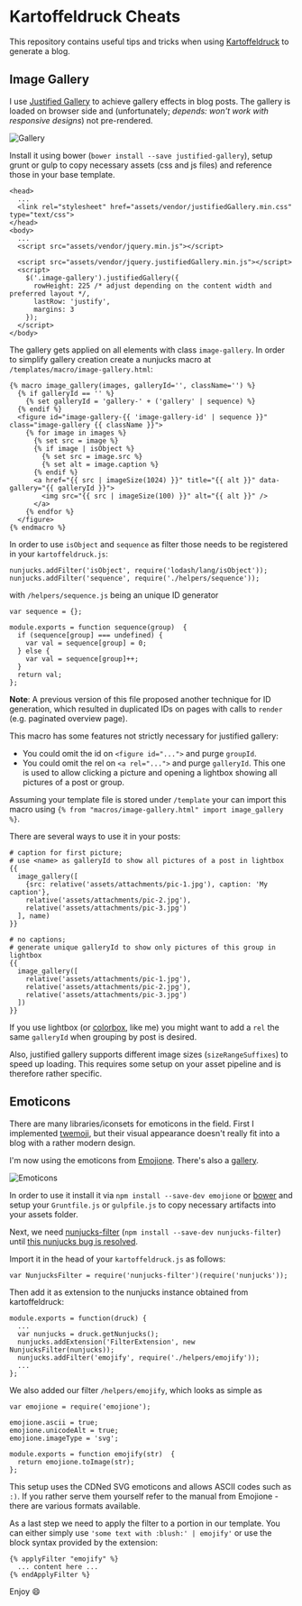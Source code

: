 # Kartoffeldruck Cheats

This repository contains useful tips and tricks when using [Kartoffeldruck](https://github.com/nikku/kartoffeldruck) to generate a blog.

## Image Gallery

I use [Justified Gallery](miromannino.github.io/Justified-Gallery) to achieve gallery effects in blog posts. The gallery is loaded on browser side and (unfortunately; *depends: won't work with responsive designs*) not pre-rendered.

![Gallery](gallery.jpg)

Install it using bower (`bower install --save justified-gallery`), setup grunt or gulp to copy necessary assets (css and js files) and reference those in your base template.

```
<head>
  ...
  <link rel="stylesheet" href="assets/vendor/justifiedGallery.min.css" type="text/css">
</head>
<body>
  ...
  <script src="assets/vendor/jquery.min.js"></script>

  <script src="assets/vendor/jquery.justifiedGallery.min.js"></script>
  <script>
    $('.image-gallery').justifiedGallery({
      rowHeight: 225 /* adjust depending on the content width and preferred layout */,
      lastRow: 'justify',
      margins: 3
    });
  </script>
</body>
```

The gallery gets applied on all elements with class `image-gallery`. In order to simplify gallery creation create a nunjucks macro at  `/templates/macro/image-gallery.html`:
```
{% macro image_gallery(images, galleryId='', className='') %}
  {% if galleryId == '' %}
    {% set galleryId = 'gallery-' + ('gallery' | sequence) %}
  {% endif %}
  <figure id="image-gallery-{{ 'image-gallery-id' | sequence }}" class="image-gallery {{ className }}">
    {% for image in images %}
      {% set src = image %}
      {% if image | isObject %}
        {% set src = image.src %}
        {% set alt = image.caption %}
      {% endif %}
      <a href="{{ src | imageSize(1024) }}" title="{{ alt }}" data-gallery="{{ galleryId }}">
        <img src="{{ src | imageSize(100) }}" alt="{{ alt }}" />
      </a>
    {% endfor %}
  </figure>
{% endmacro %}

```

In order to use `isObject` and `sequence` as filter those needs to be registered in your `kartoffeldruck.js`:
```
nunjucks.addFilter('isObject', require('lodash/lang/isObject'));
nunjucks.addFilter('sequence', require('./helpers/sequence'));
```

with `/helpers/sequence.js` being an unique ID generator
```
var sequence = {};

module.exports = function sequence(group)  {
  if (sequence[group] === undefined) {
    var val = sequence[group] = 0;
  } else {
    var val = sequence[group]++;
  }
  return val;
};
```

**Note**: A previous version of this file proposed another technique for ID generation, which resulted in duplicated IDs on pages with calls to `render` (e.g. paginated overview page).

This macro has some features not strictly necessary for justified gallery:
* You could omit the id on `<figure id="...">` and purge `groupId`.
* You could omit the rel on `<a rel="...">` and purge `galleryId`. This one is used to allow clicking a picture and opening a lightbox showing all pictures of a post or group.

Assuming your template file is stored under `/template` your can import this macro using `{% from "macros/image-gallery.html" import image_gallery %}`.

There are several ways to use it in your posts:
```
# caption for first picture;
# use <name> as galleryId to show all pictures of a post in lightbox
{{
  image_gallery([
    {src: relative('assets/attachments/pic-1.jpg'), caption: 'My caption'},
    relative('assets/attachments/pic-2.jpg'),
    relative('assets/attachments/pic-3.jpg')
  ], name)
}}

# no captions;
# generate unique galleryId to show only pictures of this group in lightbox
{{
  image_gallery([
    relative('assets/attachments/pic-1.jpg'),
    relative('assets/attachments/pic-2.jpg'),
    relative('assets/attachments/pic-3.jpg')
  ])
}}
```

If you use lightbox (or [colorbox](http://miromannino.github.io/Justified-Gallery/lightboxes/), like me) you might want to add a `rel` the same `galleryId` when grouping by post is desired.

Also, justified gallery supports different image sizes (`sizeRangeSuffixes`) to speed up loading. This requires some setup on your asset pipeline and is therefore rather specific.

## Emoticons

There are many libraries/iconsets for emoticons in the field. First I implemented [twemoji](https://github.com/twitter/twemoji), but their visual appearance doesn't really fit into a blog with a rather modern design.

I'm now using the emoticons from [Emojione](http://emojione.com/). There's also a [gallery](http://emoji.codes).

![Emoticons](emojione.png)

In order to use it install it via `npm install --save-dev emojione` or [bower](https://github.com/Ranks/emojione) and setup your `Gruntfile.js` or `gulpfile.js` to copy necessary artifacts into your assets folder.

Next, we need [nunjucks-filter](https://github.com/SamyPesse/nunjucks-filter) (`npm install --save-dev nunjucks-filter`) until [this nunjucks bug is resolved](https://github.com/mozilla/nunjucks/issues/576).

Import it in the head of your `kartoffeldruck.js` as follows:
```
var NunjucksFilter = require('nunjucks-filter')(require('nunjucks'));
```

Then add it as extension to the nunjucks instance obtained from kartoffeldruck:
```
module.exports = function(druck) {
  ...
  var nunjucks = druck.getNunjucks();
  nunjucks.addExtension('FilterExtension', new NunjucksFilter(nunjucks));
  nunjucks.addFilter('emojify', require('./helpers/emojify'));
  ...
};
```

We also added our filter `/helpers/emojify`, which looks as simple as
```
var emojione = require('emojione');

emojione.ascii = true;
emojione.unicodeAlt = true;
emojione.imageType = 'svg';

module.exports = function emojify(str)  {
  return emojione.toImage(str);
};
```

This setup uses the CDNed SVG emoticons and allows ASCII codes such as `:)`. If you rather serve them yourself refer to the manual from Emojione - there are various formats available.

As a last step we need to apply the filter to a portion in our template. You can either simply use `'some text with :blush:' | emojify'` or use the block syntax provided by the extension:
```
{% applyFilter "emojify" %}
  ... content here ...
{% endApplyFilter %}
```

Enjoy :smile:
